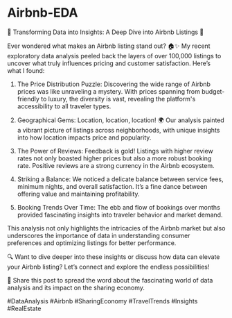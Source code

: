 # Airbnb-EDA


🌟 Transforming Data into Insights: A Deep Dive into Airbnb Listings 🌟

Ever wondered what makes an Airbnb listing stand out? 🏠✨ My recent exploratory data analysis peeled back the layers of over 100,000 listings to uncover what truly influences pricing and customer satisfaction. Here’s what I found:

1. The Price Distribution Puzzle: Discovering the wide range of Airbnb prices was like unraveling a mystery. With prices spanning from budget-friendly to luxury, the diversity is vast, revealing the platform's accessibility to all traveler types.

2. Geographical Gems: Location, location, location! 🌍 Our analysis painted a vibrant picture of listings across neighborhoods, with unique insights into how location impacts price and popularity.

3. The Power of Reviews: Feedback is gold! Listings with higher review rates not only boasted higher prices but also a more robust booking rate. Positive reviews are a strong currency in the Airbnb ecosystem.

4. Striking a Balance: We noticed a delicate balance between service fees, minimum nights, and overall satisfaction. It’s a fine dance between offering value and maintaining profitability.

5. Booking Trends Over Time: The ebb and flow of bookings over months provided fascinating insights into traveler behavior and market demand.

This analysis not only highlights the intricacies of the Airbnb market but also underscores the importance of data in understanding consumer preferences and optimizing listings for better performance.

🔍 Want to dive deeper into these insights or discuss how data can elevate your Airbnb listing? Let’s connect and explore the endless possibilities!

🔄 Share this post to spread the word about the fascinating world of data analysis and its impact on the sharing economy.

#DataAnalysis #Airbnb #SharingEconomy #TravelTrends #Insights #RealEstate

